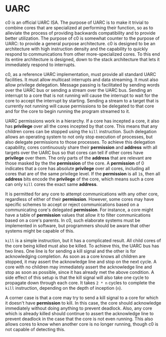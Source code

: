 # UARC

c0 is an official UARC ISA. The purpose of UARC is to make it trivial to combine cores that are specialized at performing their function, so as to alleviate the process of providing backwards compatibility and to provide better utilization. The purpose of c0 is somewhat counter to the purpose of UARC: to provide a general purpose architecture. c0 is designed to be an architecture with high instruction density and the capability to quickly respond to communications from other more-specialized cores. To this end its entire architecture is designed, down to the stack architecture that lets it immediately respond to interrupts.

c0, as a reference UARC implementation, must provide all standard UARC facilities. It must allow multicast interrupts and data streaming. It must also allow privilege delegation. Message passing is facilitated by sending words over the UARC bus or sending a stream over the UARC bus. Sending an interrupt to a core that is not running will cause the interrupt to wait for the core to accept the interrupt by starting. Sending a stream to a target that is currently not running will cause permissions to be delegated to that core and for the core to begin running the program streamed to it.

UARC permissions work in a hierarchy. If a core has incepted a core, it also has **privilege** over all the cores incepted by that core. This means that any children cores can be stopped using the `kill` instruction. Such delegation allows an operating system to not only stop execution of processes, but also delegate permissions to those processes. To achieve this delegation capability, cores continuously share their **permission** and **address** with all targets over the UARC bus so that cores can tell if other cores have **privilege** over them. The only parts of the **address** that are relevant are those masked by the the **permission** of the core. A **permission** of 0 indicates that a core has absolute **privilege** over all cores, including all cores that are of the same privilege level. If the **permission** is all `1`s, then all **address** bits encode the **privilege** of the core, which means such a core can only `kill` cores the exact same **address**.

It is permitted for any core to attempt communications with any other core, regardless of either of their **permission**. However, some cores may have specific schemes to accept or reject communications based on a communicating core's delegated **permission**. For instance, a core might have a table of **permission** values that allow it to filter communications based on a core's parents. In c0, such elaborate systems must be implemented in software, but programmers should be aware that other systems might be capable of this.

`kill` is a simple instruction, but it has a complicated result. All child cores of the core being killed must also be killed. To achieve this, the UARC bus has two lines. One line is for sending a kill signal and the other is for acknowledging completion. As soon as a core knows all children are stopped, it may assert the acknowledge line and stop on the next cycle. A core with no children may immediately assert the acknowledge line and stop as soon as possible, since it has already met the above condition. A side effect of this setup is that the kill signal will also take one cycle to propagate down through each core. It takes `2 * n` cycles to complete the `kill` instruction, depending on the depth of inception (`n`).

A corner case is that a core may try to send a kill signal to a core for which it doesn't have **permission** to kill. In this case, the core should acknowledge immediately without doing anything to prevent deadlock. Also, any core which is already killed should continue to assert the acknowledge line to prevent deadlock in the case that the core is not even running. This also allows cores to know when another core is no longer running, though c0 is not capable of detecting this.
